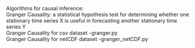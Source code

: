 
Algorithms for causal inference:  
Granger Causality: a statistical hypothesis test for determining whether one stationary time series X is useful in forecasting another stationary time series Y  
Granger Causality for csv dataset -granger.py  
Granger Causality for netCDF dataset -granger_netCDF.py  

